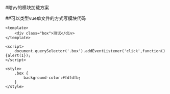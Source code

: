 #瞎yy的模块加载方案


##可以类型vue单文件的方式写模块代码
```
<template>
    <div class="box">测试</div>
</template>

<script>
    document.querySelector('.box').addEventListener('click',function(){alert(1});
</script>

<style>
    .box {
        background-color:#fdfdfb;
    }
</style>
```
